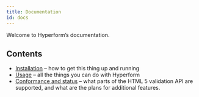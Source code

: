 ```yaml
---
title: Documentation
id: docs
---
```

Welcome to Hyperform’s documentation.

## Contents

*   [Installation](install.html) – how to get this thing up and running
*   [Usage](usage.html) – all the things you can do with Hyperform
*   [Conformance and status](status.html) – what parts of the HTML 5
    validation API are supported, and what are the plans for additional
    features.
